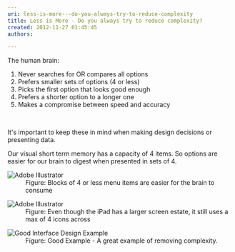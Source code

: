 ```yaml
---
uri: less-is-more---do-you-always-try-to-reduce-complexity
title: Less is More - Do you always try to reduce complexity?
created: 2012-11-27 01:45:45
authors:

---
```





<span class='intro'> <div>The human brain&#58;</div>
<ol><li>Never searches for OR compares all options</li>
<li>Prefers smaller sets of options (4 or less)</li>
<li>Picks the first option that looks good enough</li>
<li>Prefers a shorter option to a longer one</li>
<li>Makes a compromise between speed and accuracy</li></ol> </span>

​<div>It's important to keep these in mind when making design decisions or presenting data.</div>
<div>Our visual short term memory has a capacity of 4 items. So options are easier for our brain to digest when presented in sets of 4.</div>
<dl class="Image"><dt><img src="http&#58;//www.ssw.com.au/ssw/Standards/Rules/Images/4VisualOptions1.jpg" alt="Adobe Illustrator" /></dt>
<dd>Figure&#58; Blocks of 4 or less menu items are easier for the brain to consume</dd></dl>
<dl class="goodImage"><dt><img src="http&#58;//www.ssw.com.au/ssw/Standards/Rules/Images/4VisualOptions2.jpg" alt="Adobe Illustrator" /></dt>
<dd>Figure&#58; Even though the iPad has a larger screen estate, it still uses a max of 4 icons across</dd></dl>
<dl class="goodImage"><dt><img src="http&#58;//www.ssw.com.au/ssw/Standards/Rules/Images/SimpleFormsResolution.png" alt="Good Interface Design Example" /></dt>
<dd>Figure&#58; Good Example - A great example of removing complexity.</dd></dl>




